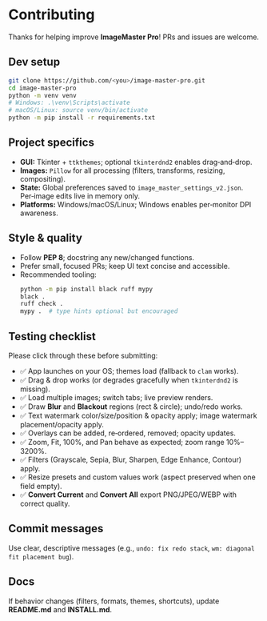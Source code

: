 # Contributing

Thanks for helping improve **ImageMaster Pro**! PRs and issues are welcome.

## Dev setup

```bash
git clone https://github.com/<you>/image-master-pro.git
cd image-master-pro
python -m venv venv
# Windows: .\venv\Scripts\activate
# macOS/Linux: source venv/bin/activate
python -m pip install -r requirements.txt
```

## Project specifics

- **GUI:** Tkinter + `ttkthemes`; optional `tkinterdnd2` enables drag‑and‑drop.
- **Images:** `Pillow` for all processing (filters, transforms, resizing, compositing).
- **State:** Global preferences saved to `image_master_settings_v2.json`. Per‑image edits live in memory only.
- **Platforms:** Windows/macOS/Linux; Windows enables per‑monitor DPI awareness.

## Style & quality

- Follow **PEP 8**; docstring any new/changed functions.
- Prefer small, focused PRs; keep UI text concise and accessible.
- Recommended tooling:
  ```bash
  python -m pip install black ruff mypy
  black .
  ruff check .
  mypy .  # type hints optional but encouraged
  ```

## Testing checklist

Please click through these before submitting:

- ✅ App launches on your OS; themes load (fallback to `clam` works).
- ✅ Drag & drop works (or degrades gracefully when `tkinterdnd2` is missing).
- ✅ Load multiple images; switch tabs; live preview renders.
- ✅ Draw **Blur** and **Blackout** regions (rect & circle); undo/redo works.
- ✅ Text watermark color/size/position & opacity apply; image watermark placement/opacity apply.
- ✅ Overlays can be added, re‑ordered, removed; opacity updates.
- ✅ Zoom, Fit, 100%, and Pan behave as expected; zoom range 10%–3200%.
- ✅ Filters (Grayscale, Sepia, Blur, Sharpen, Edge Enhance, Contour) apply.
- ✅ Resize presets and custom values work (aspect preserved when one field empty).
- ✅ **Convert Current** and **Convert All** export PNG/JPEG/WEBP with correct quality.

## Commit messages

Use clear, descriptive messages (e.g., `undo: fix redo stack`, `wm: diagonal fit placement bug`).

## Docs

If behavior changes (filters, formats, themes, shortcuts), update **README.md** and **INSTALL.md**.
